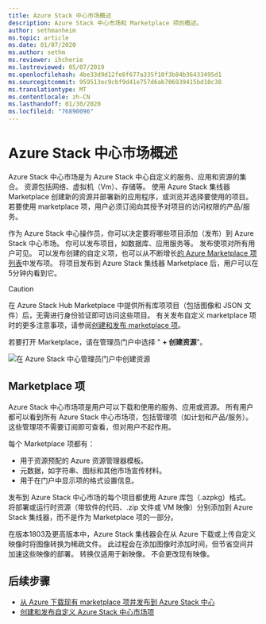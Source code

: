 ```yaml
---
title: Azure Stack 中心市场概述
description: Azure Stack 中心市场和 Marketplace 项的概述。
author: sethmanheim
ms.topic: article
ms.date: 01/07/2020
ms.author: sethm
ms.reviewer: ihcherie
ms.lastreviewed: 05/07/2019
ms.openlocfilehash: 4be33d9d12fe8f677a335f10f3b84b36433495d1
ms.sourcegitcommit: 959513ec9cbf9d41e757d6ab706939415bd10c38
ms.translationtype: MT
ms.contentlocale: zh-CN
ms.lasthandoff: 01/30/2020
ms.locfileid: "76890096"
---
```

# <a name="azure-stack-hub-marketplace-overview"></a>Azure Stack 中心市场概述

Azure Stack 中心市场是为 Azure Stack 中心自定义的服务、应用和资源的集合。 资源包括网络、虚拟机（Vm）、存储等。 使用 Azure Stack 集线器 Marketplace 创建新的资源并部署新的应用程序，或浏览并选择要使用的项目。 若要使用 marketplace 项，用户必须订阅向其授予对项目的访问权限的产品/服务。

作为 Azure Stack 中心操作员，你可以决定要将哪些项目添加（发布）到 Azure Stack 中心市场。 你可以发布项目，如数据库、应用服务等。 发布使项对所有用户可见。 可以发布创建的自定义项，也可以从不断增长[的 Azure Marketplace 项列表](azure-stack-marketplace-azure-items.md)中发布项。 将项目发布到 Azure Stack 集线器 Marketplace 后，用户可以在5分钟内看到它。

> [!CAUTION]  
> 在 Azure Stack Hub Marketplace 中提供所有库项项目（包括图像和 JSON 文件）后，无需进行身份验证即可访问这些项目。 有关发布自定义 marketplace 项时的更多注意事项，请参阅[创建和发布 marketplace 项](azure-stack-create-and-publish-marketplace-item.md)。

若要打开 Marketplace，请在管理员门户中选择 " **+ 创建资源**"。

![在 Azure Stack 中心管理员门户中创建资源](media/azure-stack-marketplace/marketplace1.png)

## <a name="marketplace-items"></a>Marketplace 项

Azure Stack 中心市场项是用户可以下载和使用的服务、应用或资源。 所有用户都可以看到所有 Azure Stack 中心市场项，包括管理项（如计划和产品/服务）。 这些管理项不需要订阅即可查看，但对用户不起作用。

每个 Marketplace 项都有：

* 用于资源预配的 Azure 资源管理器模板。
* 元数据，如字符串、图标和其他市场宣传材料。
* 用于在门户中显示项的格式设置信息。

发布到 Azure Stack 中心市场的每个项目都使用 Azure 库包（.azpkg）格式。 将部署或运行时资源（带软件的代码、.zip 文件或 VM 映像）分别添加到 Azure Stack 集线器，而不是作为 Marketplace 项的一部分。

在版本1803及更高版本中，Azure Stack 集线器会在从 Azure 下载或上传自定义映像时将图像转换为稀疏文件。 此过程会在添加图像时添加时间，但节省空间并加速这些映像的部署。 转换仅适用于新映像。 不会更改现有映像。

## <a name="next-steps"></a>后续步骤

* [从 Azure 下载现有 marketplace 项并发布到 Azure Stack 中心](azure-stack-download-azure-marketplace-item.md)  
* [创建和发布自定义 Azure Stack 中心市场项](azure-stack-create-and-publish-marketplace-item.md)
